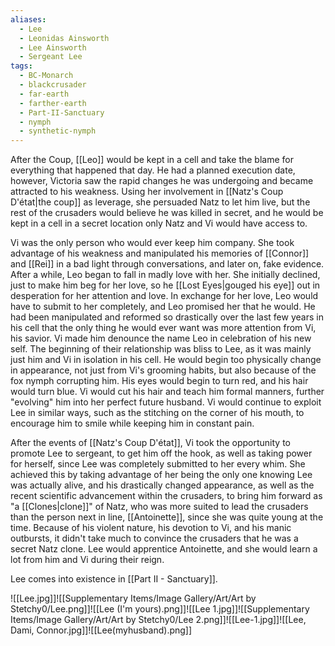 ```yaml
---
aliases:
  - Lee
  - Leonidas Ainsworth
  - Lee Ainsworth
  - Sergeant Lee
tags:
  - BC-Monarch
  - blackcrusader
  - far-earth
  - farther-earth
  - Part-II-Sanctuary
  - nymph
  - synthetic-nymph
---
```

After the Coup, [[Leo]] would be kept in a cell and take the blame for everything that happened that day. He had a planned execution date, however, Victoria saw the rapid changes he was undergoing and became attracted to his weakness. Using her involvement in [[Natz's Coup D'état|the coup]] as leverage, she persuaded Natz to let him live, but the rest of the crusaders would believe he was killed in secret, and he would be kept in a cell in a secret location only Natz and Vi would have access to. 

Vi was the only person who would ever keep him company. She took advantage of his weakness and manipulated his memories of [[Connor]] and [[Rei]] in a bad light through conversations, and later on, fake evidence. After a while, Leo began to fall in madly love with her. She initially declined, just to make him beg for her love, so he [[Lost Eyes|gouged his eye]] out in desperation for her attention and love. In exchange for her love, Leo would have to submit to her completely, and Leo promised her that he would. He had been manipulated and reformed so drastically over the last few years in his cell that the only thing he would ever want was more attention from Vi, his savior. Vi made him denounce the name Leo in celebration of his new self. The beginning of their relationship was bliss to Lee, as it was mainly just him and Vi in isolation in his cell. He would begin too physically change in appearance, not just from Vi's grooming habits, but also because of the fox nymph corrupting him. His eyes would begin to turn red, and his hair would turn blue. Vi would cut his hair and teach him formal manners, further "evolving" him into her perfect future husband. Vi would continue to exploit Lee in similar ways, such as the stitching on the corner of his mouth, to encourage him to smile while keeping him in constant pain. 

After the events of [[Natz's Coup D'état]], Vi took the opportunity to promote Lee to sergeant, to get him off the hook, as well as taking power for herself, since Lee was completely submitted to her every whim. She achieved this by taking advantage of her being the only one knowing Lee was actually alive, and his drastically changed appearance, as well as the recent scientific advancement within the crusaders, to bring him forward as "a [[Clones|clone]]" of Natz, who was more suited to lead the crusaders than the person next in line, [[Antoinette]], since she was quite young at the time. Because of his violent nature, his devotion to Vi, and his manic outbursts, it didn't take much to convince the crusaders that he was a secret Natz clone. Lee would apprentice Antoinette, and she would learn a lot from him and Vi during their reign.

Lee comes into existence in [[Part II - Sanctuary]].


![[Lee.jpg]]![[Supplementary Items/Image Gallery/Art/Art by Stetchy0/Lee.png]]![[Lee (I'm yours).png]]![[Lee 1.jpg]]![[Supplementary Items/Image Gallery/Art/Art by Stetchy0/Lee 2.png]]![[Lee-1.jpg]]![[Lee, Dami, Connor.jpg]]![[Lee(myhusband).png]]